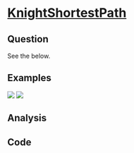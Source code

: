 # [KnightShortestPath](http://lintcode.com/en/problem/knight-shortest-path/)

## Question

See the below.

## Examples

![](https://farm5.staticflickr.com/4158/33796344743_afacfcaaaf_o.jpg)
![](https://farm5.staticflickr.com/4188/33796349373_611c843a9f_o.jpg)

## Analysis



## Code

```java

```
